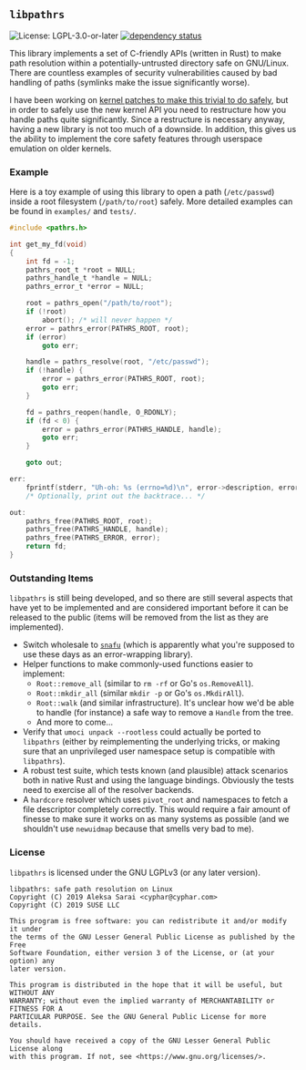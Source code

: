 ## `libpathrs` ##

![License: LGPL-3.0-or-later](https://img.shields.io/github/license/openSUSE/libpathrs.svg)
[![dependency status](https://deps.rs/repo/github/openSUSE/libpathrs/status.svg)](https://deps.rs/repo/github/openSUSE/libpathrs)

This library implements a set of C-friendly APIs (written in Rust) to make path
resolution within a potentially-untrusted directory safe on GNU/Linux. There
are countless examples of security vulnerabilities caused by bad handling of
paths (symlinks make the issue significantly worse).

I have been working on [kernel patches to make this trivial to do safely][lwn],
but in order to safely use the new kernel API you need to restructure how you
handle paths quite significantly. Since a restructure is necessary anyway,
having a new library is not too much of a downside. In addition, this gives us
the ability to implement the core safety features through userspace emulation
on older kernels.

[lwn]: https://lwn.net/Articles/767547/

### Example ###

Here is a toy example of using this library to open a path (`/etc/passwd`)
inside a root filesystem (`/path/to/root`) safely. More detailed examples can
be found in `examples/` and `tests/`.

```c
#include <pathrs.h>

int get_my_fd(void)
{
	int fd = -1;
	pathrs_root_t *root = NULL;
	pathrs_handle_t *handle = NULL;
	pathrs_error_t *error = NULL;

	root = pathrs_open("/path/to/root");
	if (!root)
		abort(); /* will never happen */
	error = pathrs_error(PATHRS_ROOT, root);
	if (error)
		goto err;

	handle = pathrs_resolve(root, "/etc/passwd");
	if (!handle) {
		error = pathrs_error(PATHRS_ROOT, root);
		goto err;
	}

	fd = pathrs_reopen(handle, O_RDONLY);
	if (fd < 0) {
		error = pathrs_error(PATHRS_HANDLE, handle);
		goto err;
	}

	goto out;

err:
	fprintf(stderr, "Uh-oh: %s (errno=%d)\n", error->description, error->saved_errno);
	/* Optionally, print out the backtrace... */

out:
	pathrs_free(PATHRS_ROOT, root);
	pathrs_free(PATHRS_HANDLE, handle);
	pathrs_free(PATHRS_ERROR, error);
	return fd;
}
```

### Outstanding Items ###

`libpathrs` is still being developed, and so there are still several aspects
that have yet to be implemented and are considered important before it can be
released to the public (items will be removed from the list as they are
implemented).

* Switch wholesale to [`snafu`][snafu] (which is apparently what you're
  supposed to use these days as an error-wrapping library).
* Helper functions to make commonly-used functions easier to implement:
  - `Root::remove_all` (similar to `rm -rf` or Go's `os.RemoveAll`).
  - `Root::mkdir_all` (similar `mkdir -p` or Go's `os.MkdirAll`).
  - `Root::walk` (and similar infrastructure). It's unclear how we'd be able to
	handle (for instance) a safe way to remove a `Handle` from the tree.
  - And more to come...
* Verify that `umoci unpack --rootless` could actually be ported to `libpathrs`
  (either by reimplementing the underlying tricks, or making sure that an
  unprivileged user namespace setup is compatible with `libpathrs`).
* A robust test suite, which tests known (and plausible) attack scenarios both
  in native Rust and using the language bindings. Obviously the tests need to
  exercise all of the resolver backends.
* A `hardcore` resolver which uses `pivot_root` and namespaces to fetch a file
  descriptor completely correctly. This would require a fair amount of finesse
  to make sure it works on as many systems as possible (and we shouldn't use
  `newuidmap` because that smells very bad to me).

[snafu]: https://docs.rs/snafu/

### License ###

`libpathrs` is licensed under the GNU LGPLv3 (or any later version).

```
libpathrs: safe path resolution on Linux
Copyright (C) 2019 Aleksa Sarai <cyphar@cyphar.com>
Copyright (C) 2019 SUSE LLC

This program is free software: you can redistribute it and/or modify it under
the terms of the GNU Lesser General Public License as published by the Free
Software Foundation, either version 3 of the License, or (at your option) any
later version.

This program is distributed in the hope that it will be useful, but WITHOUT ANY
WARRANTY; without even the implied warranty of MERCHANTABILITY or FITNESS FOR A
PARTICULAR PURPOSE. See the GNU General Public License for more details.

You should have received a copy of the GNU Lesser General Public License along
with this program. If not, see <https://www.gnu.org/licenses/>.
```
